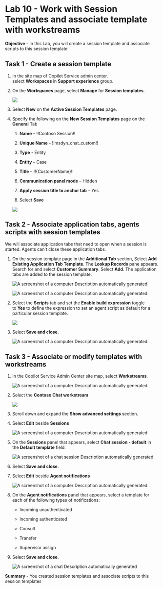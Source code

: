 # Lab 10 - Work with Session Templates and associate template with workstreams

**Objective** - In this Lab, you will create a session template and associate scripts to this session template

## Task 1 - Create a session template

1.  In the site map of Copilot Service admin center,
    select **Workspaces** in **Support experience** group.

2.  On the **Workspaces** page, select **Manage** for **Session
    templates**.

    ![](./media/media10/image0.png)

3.  Select **New** on the **Active Session Templates** page.

4.  Specify the following on the **New Session Templates** page on the
    **General** Tab

    1.  **Name** – !!Contoso Session!!

    2.  **Unique Name** - !!msdyn_chat_custom!!

    3.  **Type** - Entity

    4.  **Entity** – Case

    5.  **Title** – !!{CustomerName}!!

    6.  **Communication panel mode** – Hidden

    7.  **Apply session title to anchor tab** – Yes

    8.  Select **Save**

    ![](./media/media10/image1.png)

## Task 2 - Associate application tabs, agents scripts with session templates

We will associate application tabs that need to open when a session is
started. Agents can't close these application tabs.

1.  On the session template page in the **Additional Tab** section, Select **Add Existing Application
    Tab Template**. The **Lookup Records** pane appears. Search for and select **Customer
    Summary**. Select **Add**. The application tabs are added to
    the session template.

    ![A screenshot of a computer Description automatically
generated](./media/media10/image3.png)

    ![A screenshot of a computer Description automatically
generated](./media/media10/image4.png)

2.  Select the **Scripts** tab and set the **Enable build
    expression** toggle to **Yes** to define the expression to set an
    agent script as default for a particular session template.

    ![](./media/media10/image5.png)

3.  Select **Save and close**.

    ![A screenshot of a computer Description automatically
generated](./media/media10/image6.png)

## Task 3 - Associate or modify templates with workstreams

1.  In the Copilot Service Admin Center site map,
    select **Workstreams**.

    ![A screenshot of a computer Description automatically
generated](./media/media10/image7.png)

2.  Select the **Contoso Chat workstream**

    ![](./media/media10/image8.png)

3.  Scroll down and expand the **Show advanced settings** section.

4.  Select **Edit** beside **Sessions**

    ![A screenshot of a computer Description automatically
generated](./media/media10/image9.png)

5.  On the **Sessions** panel that appears, select **Chat session - default** in
    the **Default template** field.

    ![A screenshot of a chat session Description automatically
generated](./media/media10/image10.png)

6.  Select **Save and close**.

7.  Select **Edit** beside **Agent notifications**

    ![A screenshot of a computer Description automatically generated](./media/media10/image11.png)

8.  On the **Agent notifications** panel that appears, select a template
    for each of the following types of notifications:

    - Incoming unauthenticated

    - Incoming authenticated

    - Consult

    - Transfer

    - Supervisor assign

9.  Select **Save and close**.

    ![A screenshot of a chat Description automatically
generated](./media/media10/image12.png)

**Summary** - You created session templates and associate scripts to this session templates
